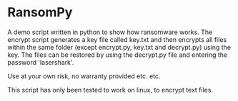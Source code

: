 
# RansomPy

A demo script written in python to show how ransomware works. The encrypt script generates a key file called key.txt and then encrypts all files within the same folder (except encrypt.py, key.txt and decrypt.py) using the key. The files can be restored by using the decrypt.py file and entering the password 'lasershark'.

Use at your own risk, no warranty provided etc. etc.

This script has only been tested to work on linux, to encrypt text files.
